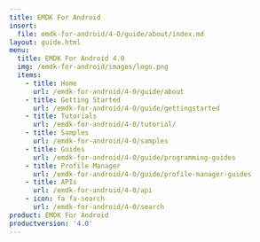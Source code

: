 ```yaml
---
title: EMDK For Android
insert:
  file: emdk-for-android/4-0/guide/about/index.md
layout: guide.html
menu:
  title: EMDK For Android 4.0
  img: /emdk-for-android/images/logo.png
  items:
    - title: Home
      url: /emdk-for-android/4-0/guide/about
    - title: Getting Started
      url: /emdk-for-android/4-0/guide/gettingstarted
    - title: Tutorials
      url: /emdk-for-android/4-0/tutorial/
    - title: Samples
      url: /emdk-for-android/4-0/samples
    - title: Guides
      url: /emdk-for-android/4-0/guide/programming-guides
    - title: Profile Manager
      url: /emdk-for-android/4-0/guide/profile-manager-guides
    - title: APIs
      url: /emdk-for-android/4-0/api
    - icon: fa fa-search
      url: /emdk-for-android/4-0/search
product: EMDK For Android
productversion: '4.0'
---
```













